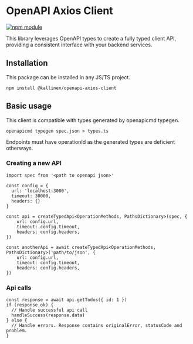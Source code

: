 # OpenAPI Axios Client

[![npm module](https://badge.fury.io/js/@kallinen%2Fopenapi-axios-client.svg)](https://www.npmjs.org/package/@kallinen/openapi-axios-client)

This library leverages OpenAPI types to create a fully typed client API, providing a consistent interface with your backend services.

## Installation

This package can be installed in any JS/TS project.

```
npm install @kallinen/openapi-axios-client
```

## Basic usage

This client is compatible with types generated by openapicmd typegen.

```
openapicmd typegen spec.json > types.ts
```

Endpoints must have operationId as the generated types are deficient otherways.

### Creating a new API

```
import spec from '<path to openapi json>' 

const config = {
  url: 'localhost:3000',
  timeout: 30000,
  headers: {}
}

const api = createTypedApi<OperationMethods, PathsDictionary>(spec, {
    url: config.url,
    timeout: config.timeout,
    headers: config.headers,
})

const anotherApi = await createTypedApi<OperationMethods, PathsDictionary>('path/to/json', {
    url: config.url,
    timeout: config.timeout,
    headers: config.headers,
})
```

### Api calls

```
const response = await api.getTodos({ id: 1 })
if (response.ok) {
  // Handle successful api call
  handleSuccess(response.data)
} else {
  // Handle errors. Response contains originalError, statusCode and problem.
}
```
